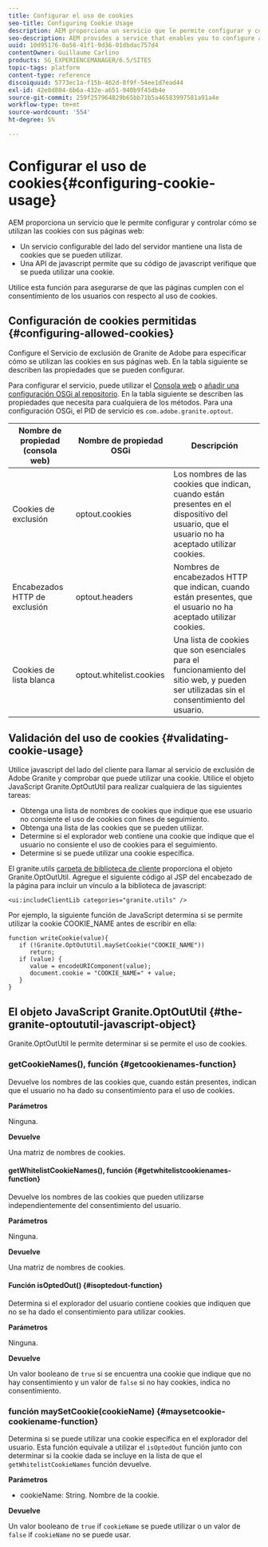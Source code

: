 ```yaml
---
title: Configurar el uso de cookies
seo-title: Configuring Cookie Usage
description: AEM proporciona un servicio que le permite configurar y controlar cómo se utilizan las cookies con sus páginas web
seo-description: AEM provides a service that enables you to configure and control how cookies are used with your web pages
uuid: 10d95176-0a56-41f1-9d36-01dbdac757d4
contentOwner: Guillaume Carlino
products: SG_EXPERIENCEMANAGER/6.5/SITES
topic-tags: platform
content-type: reference
discoiquuid: 5773ec1a-f15b-462d-8f9f-54ee1d7ead44
exl-id: 42e8d804-6b6a-432e-a651-940b9f45db4e
source-git-commit: 259f257964829b65bb71b5a46583997581a91a4e
workflow-type: tm+mt
source-wordcount: '554'
ht-degree: 5%

---
```


# Configurar el uso de cookies{#configuring-cookie-usage}

AEM proporciona un servicio que le permite configurar y controlar cómo se utilizan las cookies con sus páginas web:

* Un servicio configurable del lado del servidor mantiene una lista de cookies que se pueden utilizar.
* Una API de javascript permite que su código de javascript verifique que se pueda utilizar una cookie.

Utilice esta función para asegurarse de que las páginas cumplen con el consentimiento de los usuarios con respecto al uso de cookies.

## Configuración de cookies permitidas {#configuring-allowed-cookies}

Configure el Servicio de exclusión de Granite de Adobe para especificar cómo se utilizan las cookies en sus páginas web. En la tabla siguiente se describen las propiedades que se pueden configurar.

Para configurar el servicio, puede utilizar el [Consola web](/help/sites-deploying/configuring-osgi.md#osgi-configuration-with-the-web-console) o [añadir una configuración OSGi al repositorio](/help/sites-deploying/configuring-osgi.md#adding-a-new-configuration-to-the-repository). En la tabla siguiente se describen las propiedades que necesita para cualquiera de los métodos. Para una configuración OSGi, el PID de servicio es `com.adobe.granite.optout`.

| Nombre de propiedad (consola web) | Nombre de propiedad OSGi | Descripción |
|---|---|---|
| Cookies de exclusión | optout.cookies | Los nombres de las cookies que indican, cuando están presentes en el dispositivo del usuario, que el usuario no ha aceptado utilizar cookies. |
| Encabezados HTTP de exclusión | optout.headers | Nombres de encabezados HTTP que indican, cuando están presentes, que el usuario no ha aceptado utilizar cookies. |
| Cookies de lista blanca | optout.whitelist.cookies | Una lista de cookies que son esenciales para el funcionamiento del sitio web, y pueden ser utilizadas sin el consentimiento del usuario. |

## Validación del uso de cookies {#validating-cookie-usage}

Utilice javascript del lado del cliente para llamar al servicio de exclusión de Adobe Granite y comprobar que puede utilizar una cookie. Utilice el objeto JavaScript Granite.OptOutUtil para realizar cualquiera de las siguientes tareas:

* Obtenga una lista de nombres de cookies que indique que ese usuario no consiente el uso de cookies con fines de seguimiento.
* Obtenga una lista de las cookies que se pueden utilizar.
* Determine si el explorador web contiene una cookie que indique que el usuario no consiente el uso de cookies para el seguimiento.
* Determine si se puede utilizar una cookie específica.

El granite.utils [carpeta de biblioteca de cliente](/help/sites-developing/clientlibs.md#referencing-client-side-libraries) proporciona el objeto Granite.OptOutUtil. Agregue el siguiente código al JSP del encabezado de la página para incluir un vínculo a la biblioteca de javascript:

`<ui:includeClientLib categories="granite.utils" />`

Por ejemplo, la siguiente función de JavaScript determina si se permite utilizar la cookie COOKIE_NAME antes de escribir en ella:

```
function writeCookie(value){
   if (!Granite.OptOutUtil.maySetCookie("COOKIE_NAME"))
      return;
   if (value) {
      value = encodeURIComponent(value);
      document.cookie = "COOKIE_NAME=" + value;
   }
}
```

## El objeto JavaScript Granite.OptOutUtil {#the-granite-optoututil-javascript-object}

Granite.OptOutUtil le permite determinar si se permite el uso de cookies.

### getCookieNames(), función {#getcookienames-function}

Devuelve los nombres de las cookies que, cuando están presentes, indican que el usuario no ha dado su consentimiento para el uso de cookies.

**Parámetros**

Ninguna.

**Devuelve**

Una matriz de nombres de cookies.

#### getWhitelistCookieNames(), función {#getwhitelistcookienames-function}

Devuelve los nombres de las cookies que pueden utilizarse independientemente del consentimiento del usuario.

**Parámetros**

Ninguna.

**Devuelve**

Una matriz de nombres de cookies.

#### Función isOptedOut() {#isoptedout-function}

Determina si el explorador del usuario contiene cookies que indiquen que no se ha dado el consentimiento para utilizar cookies.

**Parámetros**

Ninguna.

**Devuelve**

Un valor booleano de `true` si se encuentra una cookie que indique que no hay consentimiento y un valor de `false` si no hay cookies, indica no consentimiento.

### función maySetCookie(cookieName) {#maysetcookie-cookiename-function}

Determina si se puede utilizar una cookie específica en el explorador del usuario. Esta función equivale a utilizar el `isOptedOut` función junto con determinar si la cookie dada se incluye en la lista de que el `getWhitelistCookieNames` función devuelve.

**Parámetros**

* cookieName: String. Nombre de la cookie.

**Devuelve**

Un valor booleano de `true` if `cookieName` se puede utilizar o un valor de `false` if `cookieName` no se puede usar.
